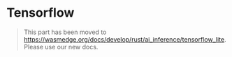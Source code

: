 # Tensorflow

> This part has been moved to <https://wasmedge.org/docs/develop/rust/ai_inference/tensorflow_lite>. Please use our new docs.
